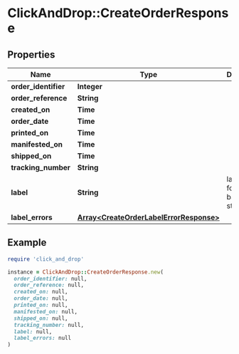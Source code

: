 # ClickAndDrop::CreateOrderResponse

## Properties

| Name | Type | Description | Notes |
| ---- | ---- | ----------- | ----- |
| **order_identifier** | **Integer** |  |  |
| **order_reference** | **String** |  | [optional] |
| **created_on** | **Time** |  |  |
| **order_date** | **Time** |  | [optional] |
| **printed_on** | **Time** |  | [optional] |
| **manifested_on** | **Time** |  | [optional] |
| **shipped_on** | **Time** |  | [optional] |
| **tracking_number** | **String** |  | [optional] |
| **label** | **String** | label in format base64 string | [optional] |
| **label_errors** | [**Array&lt;CreateOrderLabelErrorResponse&gt;**](CreateOrderLabelErrorResponse.md) |  | [optional] |

## Example

```ruby
require 'click_and_drop'

instance = ClickAndDrop::CreateOrderResponse.new(
  order_identifier: null,
  order_reference: null,
  created_on: null,
  order_date: null,
  printed_on: null,
  manifested_on: null,
  shipped_on: null,
  tracking_number: null,
  label: null,
  label_errors: null
)
```

